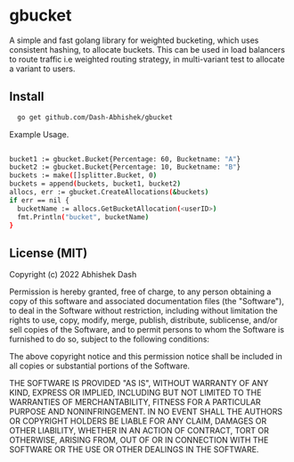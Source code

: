# gbucket 

A simple and fast golang library for weighted bucketing, which uses consistent hashing, to allocate buckets.
This can be used in load balancers to route traffic i.e weighted routing strategy, in multi-variant test to allocate a variant to users.



## Install
```sh
  go get github.com/Dash-Abhishek/gbucket
```


Example Usage.
```sh
  
bucket1 := gbucket.Bucket{Percentage: 60, Bucketname: "A"}
bucket2 := gbucket.Bucket{Percentage: 10, Bucketname: "B"}
buckets := make([]splitter.Bucket, 0)
buckets = append(buckets, bucket1, bucket2)
allocs, err := gbucket.CreateAllocations(&buckets)
if err == nil {
  bucketName := allocs.GetBucketAllocation(<userID>)
  fmt.Println("bucket", bucketName)
}

```




## License (MIT)
Copyright (c) 2022 Abhishek Dash

Permission is hereby granted, free of charge, to any person obtaining a copy of this software and associated documentation files (the "Software"), to deal in the Software without restriction, including without limitation the rights to use, copy, modify, merge, publish, distribute, sublicense, and/or sell copies of the Software, and to permit persons to whom the Software is furnished to do so, subject to the following conditions:

The above copyright notice and this permission notice shall be included in all copies or substantial portions of the Software.

THE SOFTWARE IS PROVIDED "AS IS", WITHOUT WARRANTY OF ANY KIND, EXPRESS OR IMPLIED, INCLUDING BUT NOT LIMITED TO THE WARRANTIES OF MERCHANTABILITY, FITNESS FOR A PARTICULAR PURPOSE AND NONINFRINGEMENT. IN NO EVENT SHALL THE AUTHORS OR COPYRIGHT HOLDERS BE LIABLE FOR ANY CLAIM, DAMAGES OR OTHER LIABILITY, WHETHER IN AN ACTION OF CONTRACT, TORT OR OTHERWISE, ARISING FROM, OUT OF OR IN CONNECTION WITH THE SOFTWARE OR THE USE OR OTHER DEALINGS IN THE SOFTWARE.

